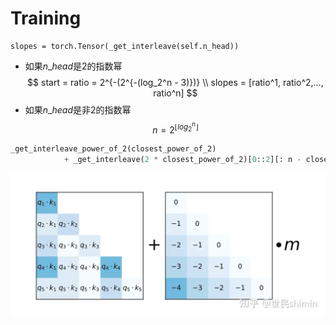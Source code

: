 # Training
```
slopes = torch.Tensor(_get_interleave(self.n_head))
```

- 如果$n\_head$是2的指数幂
$$
start = ratio = 2^{-(2^{-(log_2^n - 3)})}
\\
slopes = [ratio^1, ratio^2,..., ratio^n]
$$
- 如果$n\_head$是非2的指数幂
$$
n = 2^{\lfloor log_2^n \rfloor}
$$
``` python
_get_interleave_power_of_2(closest_power_of_2)
            + _get_interleave(2 * closest_power_of_2)[0::2][: n - closest_power_of_2]
```
![alt text](alibi_mask.png)

